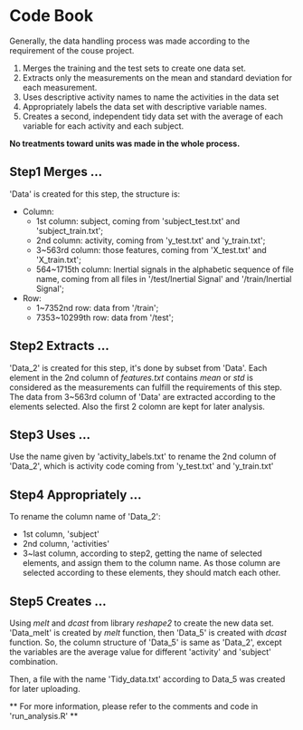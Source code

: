 # Code Book

Generally, the data handling process was made according to the requirement of the couse project.

1. Merges the training and the test sets to create one data set.
2. Extracts only the measurements on the mean and standard deviation for each measurement. 
3. Uses descriptive activity names to name the activities in the data set
4. Appropriately labels the data set with descriptive variable names. 
5. Creates a second, independent tidy data set with the average of each variable for each activity and each subject. 

**No treatments toward units was made in the whole process.**

## Step1 Merges ... 
'Data' is created for this step, the structure is:
- Column:
   - 1st column: subject, coming from 'subject_test.txt' and 'subject_train.txt';
   - 2nd column: activity, coming from 'y_test.txt' and 'y_train.txt';
   - 3~563rd column: those features, coming from 'X_test.txt' and 'X_train.txt';
   - 564~1715th column: Inertial signals in the alphabetic sequence of file name, coming from all files in '/test/Inertial Signal' and '/train/Inertial Signal';
- Row:
   - 1~7352nd row: data from '/train';
   - 7353~10299th row: data from '/test';

## Step2 Extracts ...
'Data_2' is created for this step, it's done by subset from 'Data'.
Each element in the 2nd column of *features.txt* contains *mean* or *std* is considered as the measurements can fulfill the requirements of this step. The data from 3~563rd column of 'Data' are extracted according to the elements selected. Also the first 2 colomn are kept for later analysis.

## Step3 Uses ... 
Use the name given by 'activity_labels.txt' to rename the 2nd column of 'Data_2', which is activity code coming from 'y_test.txt' and 'y_train.txt'

## Step4 Appropriately ...
To rename the column name of 'Data_2':
- 1st column, 'subject'
- 2nd column, 'activities'
- 3~last column, according to step2, getting the name of selected elements, and assign them to the column name. As those column are selected according to these elements, they should match each other.

## Step5 Creates ...
Using *melt* and *dcast* from library *reshape2* to create the new data set.
'Data_melt' is created by *melt* function, then 'Data_5' is created with *dcast* function.
So, the column structure of 'Data_5' is same as 'Data_2', except the variables are the average value for different 'activity' and 'subject' combination.

Then, a file with the name 'Tidy_data.txt' according to Data_5 was created for later uploading.


** For more information, please refer to the comments and code in 'run_analysis.R' **






